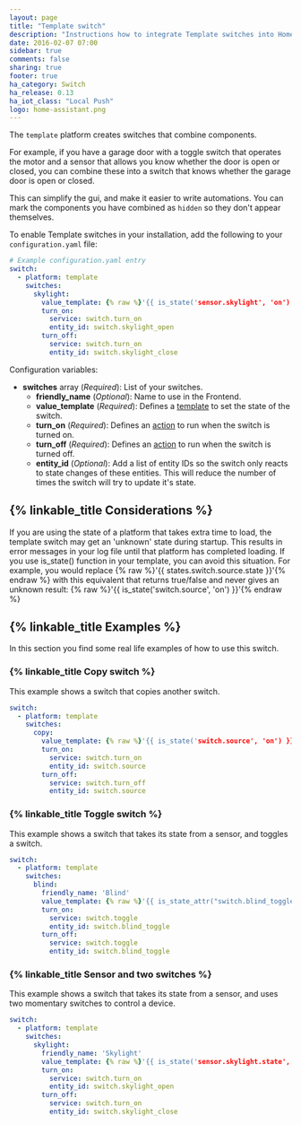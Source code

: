 ```yaml
---
layout: page
title: "Template switch"
description: "Instructions how to integrate Template switches into Home Assistant."
date: 2016-02-07 07:00
sidebar: true
comments: false
sharing: true
footer: true
ha_category: Switch
ha_release: 0.13
ha_iot_class: "Local Push"
logo: home-assistant.png
---
```


The `template` platform creates switches that combine components.

For example, if you have a garage door with a toggle switch that operates the motor and a sensor that allows you know whether the door is open or closed, you can combine these into a switch that knows whether the garage door is open or closed.

This can simplify the gui, and make it easier to write automations. You can mark the components you have combined as `hidden` so they don't appear themselves.

To enable Template switches in your installation, add the following to your `configuration.yaml` file:

```yaml
# Example configuration.yaml entry
switch:
  - platform: template
    switches:
      skylight:
        value_template: {% raw %}'{{ is_state('sensor.skylight', 'on') }}'{% endraw %}
        turn_on:
          service: switch.turn_on
          entity_id: switch.skylight_open
        turn_off:
          service: switch.turn_on
          entity_id: switch.skylight_close
```

Configuration variables:

- **switches** array (*Required*): List of your switches.
  - **friendly_name** (*Optional*): Name to use in the Frontend.
  - **value_template** (*Required*): Defines a [template](/topics/templating/) to set the state of the switch.
  - **turn_on** (*Required*): Defines an [action](/getting-started/automation/) to run when the switch is turned on.
  - **turn_off** (*Required*): Defines an [action](/getting-started/automation/) to run when the switch is turned off.
  - **entity_id** (*Optional*): Add a list of entity IDs so the switch only reacts to state changes of these entities. This will reduce the number of times the switch will try to update it's state.


## {% linkable_title Considerations %}

If you are using the state of a platform that takes extra time to load, the template switch may get an 'unknown' state during startup. This results in error messages in your log file until that platform has completed loading. If you use is_state() function in your template, you can avoid this situation. For example, you would replace {% raw %}'{{ states.switch.source.state }}'{% endraw %} with this equivalent that returns true/false and never gives an unknown result:
{% raw %}'{{ is_state('switch.source', 'on') }}'{% endraw %}

## {% linkable_title Examples %}

In this section you find some real life examples of how to use this switch.

### {% linkable_title Copy switch %}

This example shows a switch that copies another switch.

```yaml
switch:
  - platform: template
    switches:
      copy:
        value_template: {% raw %}'{{ is_state('switch.source', 'on') }}'{% endraw %}
        turn_on:
          service: switch.turn_on
          entity_id: switch.source
        turn_off:
          service: switch.turn_off
          entity_id: switch.source
````

### {% linkable_title Toggle switch %}

This example shows a switch that takes its state from a sensor, and toggles a switch.

```yaml
switch:
  - platform: template
    switches:
      blind:
        friendly_name: 'Blind'
        value_template: {% raw %}'{{ is_state_attr("switch.blind_toggle", "sensor_state", "on") }}'{% endraw %}
        turn_on:
          service: switch.toggle
          entity_id: switch.blind_toggle
        turn_off:
          service: switch.toggle
          entity_id: switch.blind_toggle
```

### {% linkable_title Sensor and two switches %}

This example shows a switch that takes its state from a sensor, and uses two momentary switches to control a device.

```yaml
switch:
  - platform: template
    switches:
      skylight:
        friendly_name: 'Skylight'
        value_template: {% raw %}'{{ is_state('sensor.skylight.state', 'on') }}'{% endraw %}
        turn_on:
          service: switch.turn_on
          entity_id: switch.skylight_open
        turn_off:
          service: switch.turn_on
          entity_id: switch.skylight_close
```

